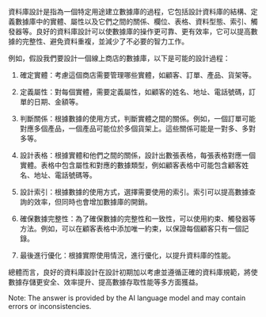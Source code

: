 

資料庫設計是指為一個特定用途建立數據庫的過程，它包括設計資料庫的結構、定義數據庫中的實體、屬性以及它們之間的關係、欄位、表格、資料型態、索引、觸發器等。良好的資料庫設計可以使數據庫的操作更可靠、更有效率，它可以提高數據的完整性、避免資料重複，並減少了不必要的智力工作。

例如，假設我們要設計一個線上商店的數據庫，以下是可能的設計過程：

1. 確定實體：考慮這個商店需要管理哪些實體，如顧客、訂單、產品、貨架等。

2. 定義屬性：對每個實體，需要定義屬性，如顧客的姓名、地址、電話號碼，訂單的日期、金額等。

3. 判斷關係：根據數據的使用方式，判斷實體之間的關係。例如，一個訂單可能對應多個產品，一個產品可能位於多個貨架上。這些關係可能是一對多、多對多等。

4. 設計表格：根據實體和他們之間的關係，設計出數張表格，每張表格對應一個實體。表格中包含屬性和對應的數據類型，例如顧客表格中可能包含顧客姓名、地址、電話號碼等。

5. 設計索引：根據數據的使用方式，選擇需要使用的索引。索引可以提高數據查詢的效率，但同時也會增加數據庫的開銷。

6. 確保數據完整性：為了確保數據的完整性和一致性，可以使用約束、觸發器等方法。例如，可以在顧客表格中添加唯一約束，以保證每個顧客只有一個記錄。

7. 最後進行優化：根據實際使用情況，進行優化，以提升資料庫的性能。

總體而言，良好的資料庫設計在設計初期加以考慮並遵循正確的資料庫規範，將使數據存儲更安全、效率提升、提高數據存取性能等多方面獲益。

Note: The answer is provided by the AI language model and may contain errors or inconsistencies.